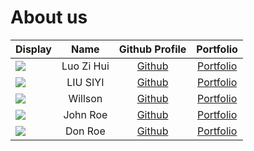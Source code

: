 # About us

Display |    Name    | Github Profile | Portfolio 
--------|:----------:|:--------------:|:---------:
![](https://via.placeholder.com/100.png?text=Photo) | Luo Zi Hui | [Github](https://github.com/) | [Portfolio](docs/team/johndoe.md)
![](https://via.placeholder.com/100.png?text=Photo) |  LIU SIYI   | [Github](https://github.com/) | [Portfolio](docs/team/johndoe.md)
![](https://via.placeholder.com/100.png?text=Photo) |  Willson  | [Github](https://github.com/) | [Portfolio](docs/team/johndoe.md)
![](https://via.placeholder.com/100.png?text=Photo) |  John Roe  | [Github](https://github.com/) | [Portfolio](docs/team/johndoe.md)
![](https://via.placeholder.com/100.png?text=Photo) |  Don Roe   | [Github](https://github.com/) | [Portfolio](docs/team/johndoe.md)
